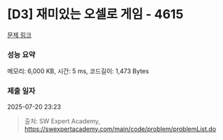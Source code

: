 # [D3] 재미있는 오셀로 게임 - 4615 

[문제 링크](https://swexpertacademy.com/main/code/problem/problemDetail.do?contestProbId=AWQmA4uK8ygDFAXj) 

### 성능 요약

메모리: 6,000 KB, 시간: 5 ms, 코드길이: 1,473 Bytes

### 제출 일자

2025-07-20 23:23



> 출처: SW Expert Academy, https://swexpertacademy.com/main/code/problem/problemList.do
